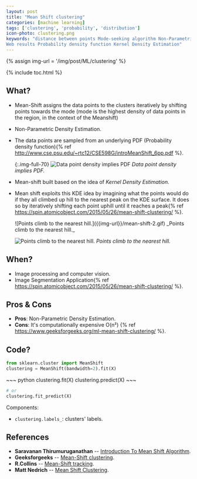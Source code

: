 ```yaml
---
layout: post
title: "Mean Shift clustering"
categories: [machine learning]
tags: ['clustering', 'probability', 'distribution']
icon-photo: clustering.png
keywords: "distance between points Mode-seeking algorithm Non-Parametric Density Estimation PDF Search Results
Web results Probability density function Kernel Density Estimation"
---
```


{% assign img-url = '/img/post/ML/clustering' %}

{% include toc.html %}

## What?

- Mean-Shift assigns the data points to the clusters iteratively by shifting points towards the mode (mode is the highest density of data points in the region, in the context of the Meanshift)
- Non-Parametric Density Estimation.
- The data points are sampled from an underlying PDF (Probability density function){% ref http://www.cse.psu.edu/~rtc12/CSE598G/introMeanShift_6pp.pdf %}.
  
  {:.img-full-70}
  ![Data point density implies PDF]({{img-url}}/mean-shift-1.jpg)
  _Data point density implies PDF._
- Mean-shift built based on the idea of _Kernel Density Estimation_.
- Mean shift exploits this KDE idea by imagining what the points would do if they all climbed up hill to the nearest peak on the KDE surface. It does so by iteratively shifting each point uphill until it reaches a peak{% ref https://spin.atomicobject.com/2015/05/26/mean-shift-clustering/ %}.

    <div class="columns-2" markdown="1">
    ![Points climb to the nearest hill.]({{img-url}}/mean-shift-2.gif)
    _Points climb to the nearest hill._

    ![Points climb to the nearest hill.]({{img-url}}/mean-shift-3.gif)
    _Points climb to the nearest hill._
    </div>

## When?

- Image processing and computer vision.
- Image Segmentation Application{% ref https://spin.atomicobject.com/2015/05/26/mean-shift-clustering/ %}.

## Pros & Cons

- **Pros**: Non-Parametric Density Estimation.
- **Cons**: It's computationally expensive O(n²) {% ref https://www.geeksforgeeks.org/ml-mean-shift-clustering/ %}.

## Code?

~~~ python
from sklearn.cluster import MeanShift
clustering = MeanShift(bandwidth=2).fit(X)
~~~

<div class="flex-auto-equal-2" markdown="1">
~~~ python
clustering.fit(X)
clustering.predict(X)
~~~

~~~ python
# or
clustering.fit_predict(X)
~~~
</div>

Components:

- `clustering.labels_`: clusters' labels.


## References

- **Saravanan Thirumuruganathan** -- [Introduction To Mean Shift Algorithm](https://saravananthirumuruganathan.wordpress.com/2010/04/01/introduction-to-mean-shift-algorithm/).
- **Geeksforgeeks** -- [Mean-Shift clustering](https://www.geeksforgeeks.org/ml-mean-shift-clustering/).
- **R.Collins** -- [Mean-Shift tracking](http://www.cse.psu.edu/~rtc12/CSE598G/introMeanShift_6pp.pdf).
- **Matt Nedrich** -- [Mean Shift Clustering](https://spin.atomicobject.com/2015/05/26/mean-shift-clustering/).

